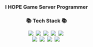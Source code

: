 <h3 align="center">I HOPE Game Server Programmer  </h3>

<h3 align="center">📚 Tech Stack 📚</h3>
<p align="center">
  <img src="https://img.shields.io/badge/c%2B%2B-blue"/></a>&nbsp 
  <img src="https://img.shields.io/badge/c-blue"/></a>&nbsp
  <img src="https://img.shields.io/badge/mysql-green"/></a>&nbsp 
  <img src="https://img.shields.io/badge/.NET_CORE_C%23-purple"/></a>&nbsp 
  <img src="\https://img.shields.io/badge/python-navy"/></a>&nbsp 
  <br>
  <img src="https://img.shields.io/badge/redis-red"/></a>&nbsp 
  <img src="https://img.shields.io/badge/javascript-yellow"/></a>&nbsp 
  <img src="https://img.shields.io/badge/Unity-black"/></a>&nbsp 
  <img src="https://img.shields.io/badge/Godot-Orange"/></a>&nbsp 
</p>
